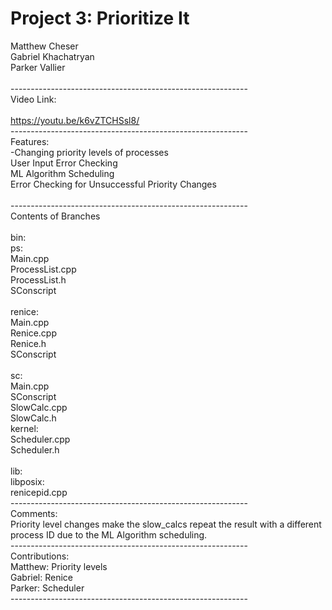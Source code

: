 # Project 3: Prioritize It <br />
Matthew Cheser<br />
Gabriel Khachatryan<br />
Parker Vallier<br />
<br />
-----------------------------------------------------------<br />
Video Link:<br />
<br />
https://youtu.be/k6vZTCHSsl8/<br />
-----------------------------------------------------------<br />
Features:<br />
	-Changing priority levels of processes<br />
	User Input Error Checking<br />
	ML Algorithm Scheduling<br />
	Error Checking for Unsuccessful Priority Changes<br />
<br />
-----------------------------------------------------------<br />
Contents of Branches<br />
<br />
bin:<br />
	ps:<br />
		Main.cpp<br />
		ProcessList.cpp<br />
		ProcessList.h<br />
		SConscript<br />
<br />
	renice:<br />
		Main.cpp<br />
		Renice.cpp<br />
		Renice.h<br />
		SConscript<br />
<br />
	sc:<br />
		Main.cpp<br />
		SConscript<br />
		SlowCalc.cpp<br />
		SlowCalc.h<br />
kernel:<br />
	Scheduler.cpp<br />
	Scheduler.h<br />
<br />
lib:<br />
	libposix:<br />
		renicepid.cpp<br />
-----------------------------------------------------------<br />
Comments:<br />
Priority level changes make the slow_calcs repeat the result with a different process ID due to the ML Algorithm scheduling.<br />
-----------------------------------------------------------<br />
Contributions: <br />
	Matthew: Priority levels<br />
	Gabriel: Renice<br />
	Parker: Scheduler<br />
-----------------------------------------------------------<br />
